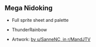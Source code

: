 ## Mega Nidoking
- Full sprite sheet and palette
- ThunderRainbow

- Artwork: [by u/SanneNC, in r/MandJTV](https://www.reddit.com/r/MandJTV/comments/ry4qgm/mega_nidoking_oc/)